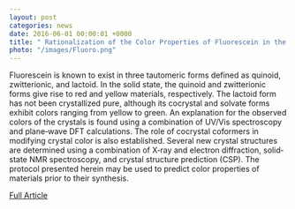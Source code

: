 ```yaml
---
layout: post
categories: news
date: 2016-06-01 00:00:01 +0000
title: " Rationalization of the Color Properties of Fluorescein in the Solid State: A Combined Computational and Experimental Study"
photo: "/images/Fluoro.png"
---
```


Fluorescein is known to exist in three tautomeric forms defined as quinoid, zwitterionic, and lactoid. In the solid state, the quinoid and zwitterionic forms give rise to red and yellow materials, respectively. The lactoid form has not been crystallized pure, although its cocrystal and solvate forms exhibit colors ranging from yellow to green. An explanation for the observed colors of the crystals is found using a combination of UV/Vis spectroscopy and plane‐wave DFT calculations. The role of cocrystal coformers in modifying crystal color is also established. Several new crystal structures are determined using a combination of X‐ray and electron diffraction, solid‐state NMR spectroscopy, and crystal structure prediction (CSP). The protocol presented herein may be used to predict color properties of materials prior to their synthesis. 

[Full Article](https://onlinelibrary.wiley.com/doi/abs/10.1002/chem.201601340)
 
